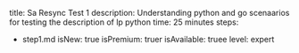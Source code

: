 title: Sa Resync Test 1
description: Understanding python and go scenaarios for testing the description of lp python
time: 25 minutes
steps:
  - step1.md
isNew: true
isPremium: truer
isAvailable: truee
level: expert
